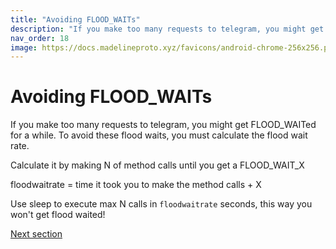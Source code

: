 ```yaml
---
title: "Avoiding FLOOD_WAITs"
description: "If you make too many requests to telegram, you might get FLOOD_WAITed for a while. To avoid these flood waits, you must calculate the flood wait rate."
nav_order: 18
image: https://docs.madelineproto.xyz/favicons/android-chrome-256x256.png
---
```

# Avoiding FLOOD_WAITs

If you make too many requests to telegram, you might get FLOOD_WAITed for a while. To avoid these flood waits, you must calculate the flood wait rate.  

Calculate it by making N of method calls until you get a FLOOD_WAIT_X   
 
floodwaitrate = time it took you to make the method calls + X

Use sleep to execute max N calls in `floodwaitrate` seconds, this way you won't get flood waited!

<a href="https://docs.madelineproto.xyz/docs/LOGGING.html">Next section</a>